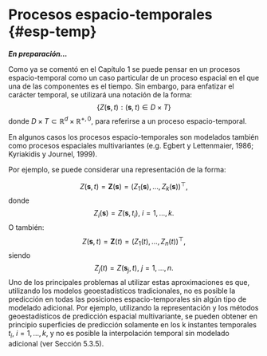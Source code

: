 # Procesos espacio-temporales {#esp-temp}

<!-- 
---
title: "Estadística Espacial"
author: "Análisis estadístico de datos con dependencia (GCED)"
date: "Curso 2021/2022"
bibliography: ["packages.bib", "estadistica_espacial.bib"]
link-citations: yes
output: 
  bookdown::html_document2:
    pandoc_args: ["--number-offset", "0,0"]
    toc: yes 
    # mathjax: local            # copia local de MathJax, hay que establecer:
    # self_contained: false     # las dependencias se guardan en ficheros externos 
  bookdown::pdf_document2:
    keep_tex: yes
    toc: yes 
---
Capítulo \@ref(esp-temp)
bookdown::preview_chapter("01-introduccion.Rmd")
knitr::purl("01-introduccion.Rmd", documentation = 2)
knitr::spin("01-introduccion.R",knit = FALSE)
-->




***En preparación...***

Como ya se comentó en el Capítulo 1 se puede pensar en un procesos espacio-temporal como un caso particular de un proceso espacial en el que una de las componentes es el tiempo.
Sin embargo, para enfatizar el carácter temporal, se utilizará una notación de la forma:
$$\left\{ Z(\mathbf{s},t):(\mathbf{s},t)\in D\times T\right\}$$
donde $D\times T\subset \mathbb{R} ^{d} \times \mathbb{R}^{+,0}$, para
referirse a un proceso espacio-temporal. 

En algunos casos los procesos espacio-temporales son modelados también
como procesos espaciales multivariantes (e.g. Egbert y Lettenmaier,
1986; Kyriakidis y Journel, 1999). 

Por ejemplo, se puede considerar una representación de la forma:

$$Z(\mathbf{s},t)=\mathbf{Z}(\mathbf{s})=(Z_{1} (\mathbf{s}), \ldots,Z_{k} (
\mathbf{s}))^\top,$$
donde
$$Z_{i} (\mathbf{s})=Z(\mathbf{s},t_{i} ),\  i=1, \ldots,k.$$ 
O también:
$$Z(\mathbf{s},t) = \mathbf{Z}(t) =  \left(Z_{1}(t), \ldots, Z_{n}(t) \right)^\top,$$
siendo
$$Z_{j} (t)=Z(\mathbf{s}_{j} ,t),\  j=1, \ldots,n.$$
Uno de los principales problemas al utilizar estas aproximaciones es que, utilizando los modelos geoestadísticos tradicionales, no es posible la
predicción en todas las posiciones espacio-temporales sin algún tipo de
modelado adicional. Por ejemplo, utilizando la representación y los métodos geoestadísticos de predicción espacial multivariante, se pueden obtener en principio superficies de predicción solamente en los k instantes temporales $t_{i} ,\  i=1, \ldots, k$, 
y no es posible la interpolación temporal sin modelado adicional (ver Sección 5.3.5).

<!-- 
## Referencias 
-->

